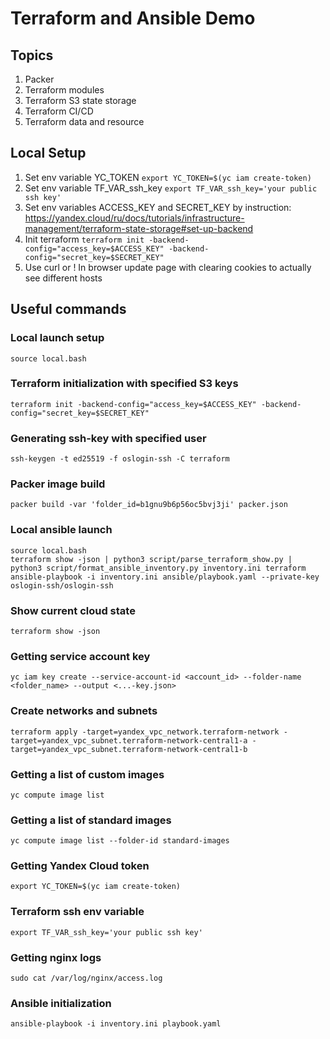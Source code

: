 # Terraform and Ansible Demo

## Topics
1. Packer
2. Terraform modules
3. Terraform S3 state storage
4. Terraform CI/CD
5. Terraform data and resource

## Local Setup
1. Set env variable YC_TOKEN ```export YC_TOKEN=$(yc iam create-token)```
2. Set env variable TF_VAR_ssh_key ```export TF_VAR_ssh_key='your public ssh key'```
3. Set env variables ACCESS_KEY and SECRET_KEY by instruction: https://yandex.cloud/ru/docs/tutorials/infrastructure-management/terraform-state-storage#set-up-backend
4. Init terraform ```terraform init -backend-config="access_key=$ACCESS_KEY" -backend-config="secret_key=$SECRET_KEY"```
5. Use curl or ! In browser update page with clearing cookies to actually see different hosts

## Useful commands
### Local launch setup
```source local.bash```

### Terraform initialization with specified S3 keys
```terraform init -backend-config="access_key=$ACCESS_KEY" -backend-config="secret_key=$SECRET_KEY"```

### Generating ssh-key with specified user
```ssh-keygen -t ed25519 -f oslogin-ssh -C terraform```

### Packer image build
```packer build -var 'folder_id=b1gnu9b6p56oc5bvj3ji' packer.json```

### Local ansible launch
```
source local.bash
terraform show -json | python3 script/parse_terraform_show.py | python3 script/format_ansible_inventory.py inventory.ini terraform
ansible-playbook -i inventory.ini ansible/playbook.yaml --private-key oslogin-ssh/oslogin-ssh
```

### Show current cloud state
```terraform show -json```

### Getting service account key
```yc iam key create --service-account-id <account_id> --folder-name <folder_name> --output <...-key.json>```

### Create networks and subnets
```terraform apply -target=yandex_vpc_network.terraform-network -target=yandex_vpc_subnet.terraform-network-central1-a -target=yandex_vpc_subnet.terraform-network-central1-b```

### Getting a list of custom images
```yc compute image list```

### Getting a list of standard images
```yc compute image list --folder-id standard-images```

### Getting Yandex Cloud token
```export YC_TOKEN=$(yc iam create-token)```

### Terraform ssh env variable
```export TF_VAR_ssh_key='your public ssh key'```

### Getting nginx logs
```sudo cat /var/log/nginx/access.log```

### Ansible initialization
```ansible-playbook -i inventory.ini playbook.yaml```
